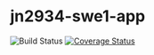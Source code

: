 # jn2934-swe1-app
![Build Status](https://app.travis-ci.com/jessenb16/jn2934-swe1-app.svg?token=ddjd1L7sfNefiFqpedpX&branch=main)
[![Coverage Status](https://coveralls.io/repos/github/jessenb16/jn2934-swe1-app/badge.svg?branch=main)](https://coveralls.io/github/jessenb16/jn2934-swe1-app?branch=main)
